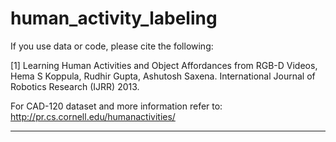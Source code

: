 human_activity_labeling
=======================

If you use data or code, please cite the following:

[1] Learning Human Activities and Object Affordances from RGB-D Videos, Hema S Koppula, Rudhir Gupta, Ashutosh Saxena. International Journal of Robotics Research (IJRR) 2013.

For CAD-120 dataset and more information refer to: http://pr.cs.cornell.edu/humanactivities/

_________________________________________________________



